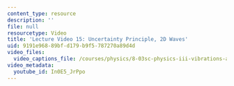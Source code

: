 ```yaml
---
content_type: resource
description: ''
file: null
resourcetype: Video
title: 'Lecture Video 15: Uncertainty Principle, 2D Waves'
uid: 9191e968-89bf-d179-b9f5-787270a89d4d
video_files:
  video_captions_file: /courses/physics/8-03sc-physics-iii-vibrations-and-waves-fall-2016/resource-index/lecture-15-video/In0E5_JrPpo.vtt
video_metadata:
  youtube_id: In0E5_JrPpo
---
```

